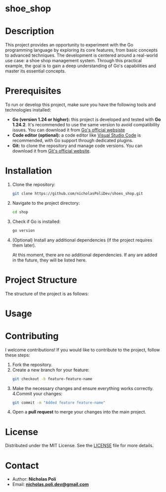 # shoe_shop

# Description
This project provides an opportunity to experiment with the Go programming language by exploring its core features, from basic concepts to advanced techniques. The development is centered around a real-world use case: a shoe shop management system. Through this practical example, the goal is to gain a deep understanding of Go's capabilities and master its essential concepts.

# Prerequisites
To run or develop this project, make sure you have the following tools and technologies installed:
- **Go (version 1.24 or higher):** this project is developed and tested with **Go 1.24.2**. It's recommended to use the same version to avoid compatibility issues. You can download it from [Go's official websiste](https://go.dev/)
- **Code editor (optional):** a code editor like [Visual Studio Code](https://code.visualstudio.com/) is recommended, with Go support through dedicated plugins.
- **Git:** to clone the repository and manage code versions. You can download it from [Git's official website](http://github.com/).

# Installation
1. Clone the repository:
   ```bash
   git clone https://github.com/nicholasPoliDev/shoes_shop.git
2. Navigate to the project directory:
   ```bash
   cd shop
3. Check if Go is installed:
   ```bash
   go version
4. (Optional) Install any additional dependencies (if the project requires them later).
   
   At this moment, there are no additional dependencies. If any are added in the future, they will be listed here.

# Project Structure

The structure of the project is as follows:

# Usage

# Contributing
I welcome contributions! If you would like to contribute to the project, follow these steps:
1. Fork the repository.
2. Create a new branch for your feature:
   ```bash
   git checkout -b feature-feature-name
3. Make the necessary changes and ensure everything works correctly.
4.Commit your changes:
   ```bash
   git commit -m "Added feature feature-name"
5. Open a **pull request** to merge your changes into the main project.
# License
Distributed under the MIT License. See the [LICENSE](./LICENSE) file for more details.

# Contact
- Author: **Nicholas Poli**
- Email: **nicholas.poli.dev@gmail.com**
